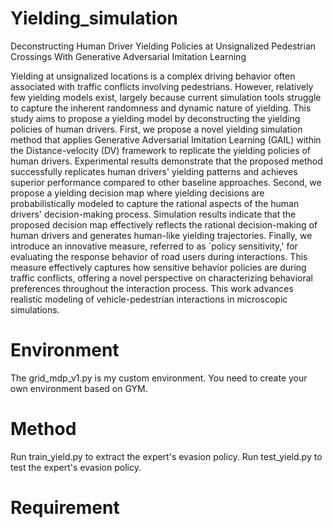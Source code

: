 # Yielding_simulation
Deconstructing Human Driver Yielding Policies at Unsignalized Pedestrian Crossings With Generative Adversarial Imitation Learning


Yielding at unsignalized locations is a complex driving behavior often associated with traffic conflicts involving pedestrians. However, relatively few yielding models exist, largely because current simulation tools struggle to capture the inherent randomness and dynamic nature of yielding. This study aims to propose a yielding model by deconstructing the yielding policies of human drivers. First, we propose a novel yielding simulation method that applies Generative Adversarial Imitation Learning (GAIL) within the Distance-velocity (DV) framework to replicate the yielding policies of human drivers. Experimental results demonstrate that the proposed method successfully replicates human drivers' yielding patterns and achieves superior performance compared to other baseline approaches. Second, we propose a yielding decision map where yielding decisions are probabilistically modeled to capture the rational aspects of the human drivers' decision-making process. Simulation results indicate that the proposed decision map effectively reflects the rational decision-making of human drivers and generates human-like yielding trajectories. Finally, we introduce an innovative measure, referred to as `policy sensitivity,' for evaluating the response behavior of road users during interactions. This measure effectively captures how sensitive behavior policies are during traffic conflicts, offering a novel perspective on characterizing behavioral preferences throughout the interaction process. This work advances realistic modeling of vehicle-pedestrian interactions in microscopic simulations.

# Environment

The grid_mdp_v1.py is my custom environment. You need to create your own environment based on GYM.

# Method

Run train_yield.py to extract the expert's evasion policy.
Run test_yield.py to test the expert's evasion policy.


# Requirement 







